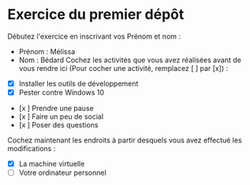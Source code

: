 # Exercice du premier dépôt

 Débutez l'exercice en inscrivant vos Prénom et nom :

 - Prénom : Mélissa	
 - Nom : Bédard
 Cochez les activités que vous avez réalisées avant de vous rendre ici (Pour cocher une activité, remplacez [ ] par [x]) :

 - [x] Installer les outils de développement
 - [x] Pester contre Windows 10
 - [x ] Prendre une pause
 - [x ] Faire un peu de social
 - [x ] Poser des questions

 Cochez maintenant les endroits à partir desquels vous avez effectué les modifications :

 - [x] La machine virtuelle
 - [ ] Votre ordinateur personnel
